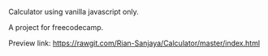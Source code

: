 Calculator using vanilla javascript only.

A project for freecodecamp.

Preview link:
https://rawgit.com/Rian-Sanjaya/Calculator/master/index.html

